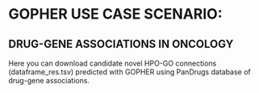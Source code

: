 # GOPHER USE CASE SCENARIO: 
## DRUG-GENE ASSOCIATIONS IN ONCOLOGY

Here you can download candidate novel HPO-GO connections (dataframe_res.tsv) predicted with GOPHER using PanDrugs database of drug-gene associations.
